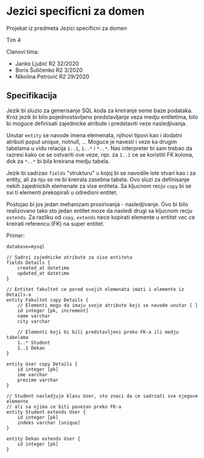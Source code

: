 # Jezici specificni za domen
Projekat iz predmeta Jezici specificni za domen

Tim 4

Clanovi tima:
- Janko Ljubić R2 32/2020
- Boris Šuličenko R2 3/2020
- Nikolina Petrović R2 29/2020

## Specifikacija

Jezik bi sluzio za generisanje SQL koda za kreiranje seme baze podataka. Kroz jezik bi bilo pojednostavljeno predstavljanje
veza medju entitetima, bilo bi moguce definisati zajednicke atribute i predstaviti veze nasledjivanja.  

Unutar ```entity``` se navode imena elemenata, njihovi tipovi kao i dodatni atributi poput unique, notnull, ... Moguce je 
navesti i veze ka drugim tabelama u vidu relacija ```1..1```, ```1..*``` i ```*..*```. Nas interpreter bi sam trebao da 
razresi kako ce se ostvariti ove veze, npr. za ```1..1``` ce se koristiti FK kolona, dok za ```*..*``` bi bila kreirana medju tabela.

Jezik bi sadrzao ```fields``` "strukturu" u kojoj bi se navodile iste stvari kao i za entity, ali za nju se ne bi kreirala 
zasebna tabela. Ovo sluzi za definisanje nekih zajednickih elemenate za vise entiteta. Sa kljucnom recju ```copy``` bi se svi ti elementi prekopirali u odredisni entitet.

Postojao bi jos jedan mehanizam prosirivanja - nasledjivanje. Ovo bi bilo realizovano tako sto jedan entitet moze da nasledi
drugi sa kljucnom recju ```extends```. Za razliku od ```copy```, ```extends``` nece kopirati elemente u entitet vec ce
kreirati referencu (FK) na super entitet.

Primer:  
```
database=mysql

// Sadrzi zajednicke atribute za vise entiteta
fields Details {
    created_at datetime
    updated_at datetime
}

// Entitet fakultet ce pored svojih elemenata imati i elemente iz Details-a
entity Fakultet copy Details {
    // Elementi mogu da imaju svoje atribute koji se navode unutar [ ]
    id integer [pk, increment]
    name varchar
    city varchar

    // Elementi koji bi bili predstavljeni preko FK-a ili medju tabelama
    1..* Student
    1..1 Dekan
}

entity User copy Details {
    id integer [pk]
    ime varchar
    prezime varchar
}

// Student nasledjuje klasu User, sto znaci da ce sadrzati sve njegove elemente
// ali sa njima ce biti povezan preko FK-a
entity Student extends User {
    id integer [pk]
    indeks varchar [unique]
}

entity Dekan extends User {
    id integer [pk]
}
```
